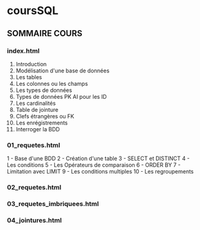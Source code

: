 # coursSQL

## SOMMAIRE COURS

### index.html
1. Introduction
2. Modélisation d'une base de données
3. Les tables
4. Les colonnes ou les champs
5. Les types de données
6. Types de données PK AI pour les ID
7. Les cardinalités
8. Table de jointure
9. Clefs étrangères ou FK
10. Les enrégistrements
11. Interroger la BDD


### 01_requetes.html
1 - Base d'une BDD
2 - Création d'une table
3 - SELECT et DISTINCT
4 - Les conditions 
5 - Les Opérateurs de comparaison
6 - ORDER BY
7 - Limitation avec LIMIT 
9 - Les conditions multiples 
10 - Les regroupements

### 02_requetes.html
### 03_requetes_imbriquees.html
### 04_jointures.html
